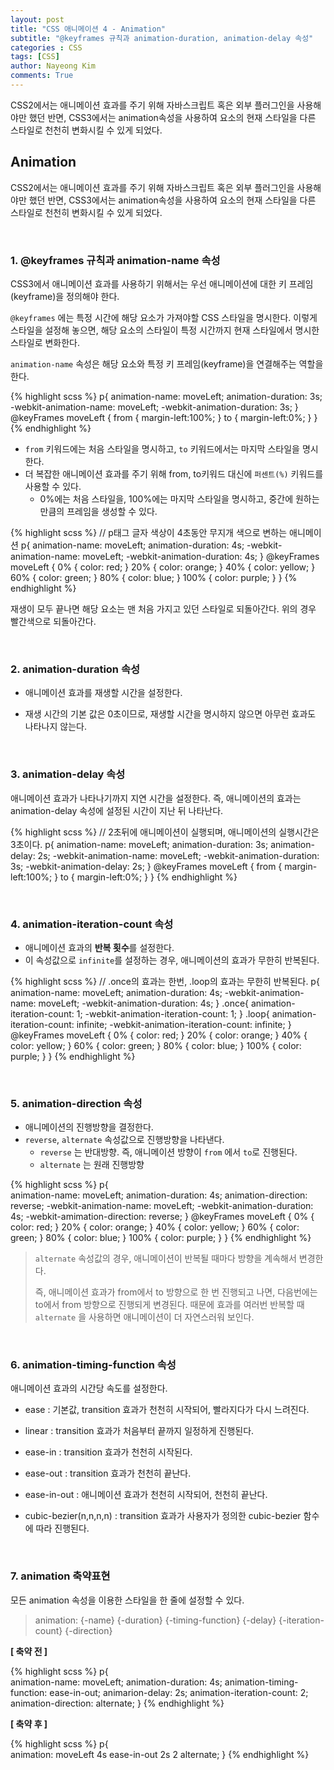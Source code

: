 ```yaml
---
layout: post
title: "CSS 애니메이션 4 - Animation"
subtitle: "@keyframes 규칙과 animation-duration, animation-delay 속성"
categories : CSS
tags: [CSS]
author: Nayeong Kim
comments: True
---
```


<div id='preview'>
CSS2에서는 애니메이션 효과를 주기 위해 자바스크립트 혹은 외부 플러그인을 사용해야만 했던 반면, CSS3에서는 animation속성을 사용하여 요소의 현재 스타일을 다른 스타일로 천천히 변화시킬 수 있게 되었다.
</div>


## Animation

CSS2에서는 애니메이션 효과를 주기 위해 자바스크립트 혹은 외부 플러그인을 사용해야만 했던 반면, CSS3에서는 animation속성을 사용하여 요소의 현재 스타일을 다른 스타일로 천천히 변화시킬 수 있게 되었다.

<br>

### 1. @keyframes 규칙과 animation-name 속성

CSS3에서 애니메이션 효과를 사용하기 위해서는 우선 애니메이션에 대한 키 프레임(keyframe)을 정의해야 한다.

`@keyframes` 에는 특정 시간에 해당 요소가 가져야할 CSS 스타일을 명시한다. 이렇게 스타일을 설정해 놓으면, 해당 요소의 스타일이 특정 시간까지 현재 스타일에서 명시한 스타일로 변화한다.

`animation-name` 속성은 해당 요소와 특정 키 프레임(keyframe)을 연결해주는 역할을 한다.

{% highlight scss %}
p{
	animation-name: moveLeft;
	animation-duration: 3s;
	-webkit-animation-name: moveLeft;
	-webkit-animation-duration: 3s;
}
@keyFrames moveLeft {
	from { margin-left:100%; }
	to { margin-left:0%; }
}
{% endhighlight %}

- `from` 키워드에는 처음 스타일을 명시하고, `to` 키워드에서는 마지막 스타일을 명시한다.
- 더 복잡한 애니메이션 효과를 주기 위해 from, to키워드 대신에 `퍼센트(%)` 키워드를 사용할 수 있다. 
  - 0%에는 처음 스타일을, 100%에는 마지막 스타일을 명시하고, 중간에 원하는 만큼의 프레임을 생성할 수 있다.

{% highlight scss %}
// p태그 글자 색상이 4초동안 무지개 색으로 변하는 애니메이션
p{
	animation-name: moveLeft;
	animation-duration: 4s;
	-webkit-animation-name: moveLeft;
	-webkit-animation-duration: 4s;
}
@keyFrames moveLeft {
	0% { color: red; }
	20% { color: orange; }
	40% { color: yellow; }
	60% { color: green; }
	80% { color: blue; }
	100% { color: purple; }
}
{% endhighlight %}

재생이 모두 끝나면 해당 요소는 맨 처음 가지고 있던 스타일로 되돌아간다. 위의 경우 빨간색으로 되돌아간다.

<br>

### 2. animation-duration 속성

- 애니메이션 효과를 재생할 시간을 설정한다.

- 재생 시간의 기본 값은 0초이므로, 재생할 시간을 명시하지 않으면 아무런 효과도 나타나지 않는다.

<br>

### 3. animation-delay 속성

애니메이션 효과가 나타나기까지 지연 시간을 설정한다. 즉, 애니메이션의 효과는 animation-delay 속성에 설정된 시간이 지난 뒤 나타난다.

{% highlight scss %}
// 2초뒤에 애니메이션이 실행되며, 애니메이션의 실행시간은 3초이다.
p{
	animation-name: moveLeft;
	animation-duration: 3s;
	animation-delay: 2s;
	-webkit-animation-name: moveLeft;
	-webkit-animation-duration: 3s;
	-webkit-animation-delay: 2s;
}
@keyFrames moveLeft {
	from { margin-left:100%; }
	to { margin-left:0%; }
}
{% endhighlight %}

<br>

### 4. animation-iteration-count 속성

- 애니메이션 효과의 **반복 횟수**를 설정한다. 
- 이 속성값으로 `infinite`를 설정하는 경우, 애니메이션의 효과가 무한히 반복된다.

{% highlight scss %}
// .once의 효과는 한번, .loop의 효과는 무한히 반복된다.
p{	
	animation-name: moveLeft;
	animation-duration: 4s;
	-webkit-animation-name: moveLeft;
	-webkit-animation-duration: 4s;
}
.once{
	animation-iteration-count: 1; 
	-webkit-animation-iteration-count: 1;
}
.loop{
	animation-iteration-count: infinite; 
	-webkit-animation-iteration-count: infinite;
}
@keyFrames moveLeft {
	0% { color: red; }
	20% { color: orange; }
	40% { color: yellow; }
	60% { color: green; }
	80% { color: blue; }
	100% { color: purple; }
}
{% endhighlight %}

<br>

### 5. animation-direction 속성

- 애니메이션의 진행방향을 결정한다.
- `reverse`, `alternate` 속성값으로 진행방향을 나타낸다.
  - `reverse` 는 반대방향. 즉, 애니메이션 방향이 `from` 에서 `to`로 진행된다.
  -  `alternate`  는 원래 진행방향

{% highlight scss %}
p{	
	animation-name: moveLeft;
	animation-duration: 4s;
	animation-direction: reverse;
	-webkit-animation-name: moveLeft;
	-webkit-animation-duration: 4s;
	-webkit-amimation-direction: reverse;
}
@keyFrames moveLeft {
	0% { color: red; }
	20% { color: orange; }
	40% { color: yellow; }
	60% { color: green; }
	80% { color: blue; }
	100% { color: purple; }
}
{% endhighlight %}

> `alternate` 속성값의 경우, 애니메이션이 반복될 때마다 방향을 계속해서 변경한다. 
>
> 즉, 애니메이션 효과가 from에서 to 방향으로 한 번 진행되고 나면, 다음번에는 to에서 from 방향으로 진행되게 변경된다. 때문에 효과를 여러번 반복할 때 `alternate` 을 사용하면 애니메이션이 더 자연스러워 보인다.
>

<br>

### 6. animation-timing-function 속성

애니메이션 효과의 시간당 속도를 설정한다.

- ease : 기본값, transition 효과가 천천히 시작되어, 빨라지다가 다시 느려진다.

- linear : transition 효과가 처음부터 끝까지 일정하게 진행된다.
- ease-in : transition 효과가 천천히 시작된다.
- ease-out : transition 효과가 천천히 끝난다.
- ease-in-out : 애니메이션 효과가 천천히 시작되어, 천천히 끝난다.
- cubic-bezier(n,n,n,n) : transition 효과가 사용자가 정의한 cubic-bezier 함수에 따라 진행된다.

<br>

### 7. animation 축약표현

모든 animation 속성을 이용한 스타일을 한 줄에 설정할 수 있다.

>animation: {-name} {-duration} {-timing-function} {-delay} {-iteration-count} {-direction}

**[ 축약 전 ]**

{% highlight scss %}
p{	
	animation-name: moveLeft;
	animation-duration: 4s;
	animation-timing-function: ease-in-out;
	animarion-delay: 2s;
	animation-iteration-count: 2;
	animation-direction: alternate;
}
{% endhighlight %}

**[ 축약 후 ]** 

{% highlight scss %}
p{	
	animation: moveLeft 4s ease-in-out 2s 2 alternate;
}
{% endhighlight %}


